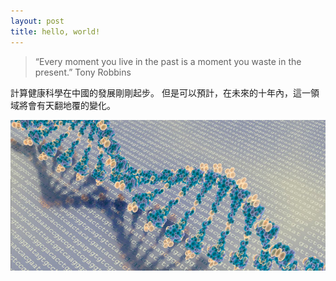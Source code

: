 ```yaml
---
layout: post
title: hello, world!
---
```



> “Every moment you live in the past is a moment you waste in the present.”
Tony Robbins

計算健康科學在中國的發展剛剛起步。
但是可以預計，在未來的十年內，這一領域將會有天翻地覆的變化。

![image](https://raw.githubusercontent.com/molnplus/molnplus.github.io/master/images/DNA-by-Mehmet-Pinarci-Creative-Commons.jpg)
